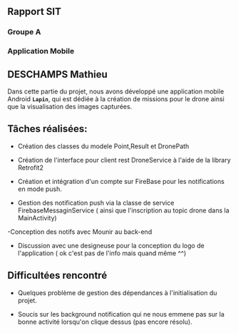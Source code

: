 
## Rapport SIT
### Groupe A
### Application Mobile

## DESCHAMPS Mathieu


Dans cette partie du projet, nous avons développé une application mobile Android **`Lapin`**, qui est dédiée à la création de missions pour le drone ainsi que la visualisation des images capturées.

## Tâches réalisées: 

- Création des classes du modele Point,Result et DronePath

- Création de l'interface pour client rest DroneService à l'aide de la library Retrofit2

- Création et intégration d'un compte sur FireBase pour les notifications en mode push.

- Gestion des notification push via la classe de service FirebaseMessaginService ( ainsi que l'inscription au topic drone dans la MainActivity)

-Conception des notifs avec Mounir au back-end

- Discussion avec une designeuse pour la conception du logo de l'application ( ok c'est pas de l'info mais quand même ^^)

## Difficultées rencontré

- Quelques problème de gestion des dépendances à l'initialisation du projet.

- Soucis sur les background notification qui ne nous emmene pas sur la bonne activité lorsqu'on clique dessus (pas encore résolu).


  
